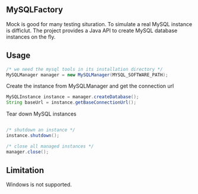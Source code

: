 ## MySQLFactory

Mock is good for many testing situration. To simulate a real MySQL instance is difficlut. The project provides a Java API to create MySQL database instances on the fly.

## Usage


```java
/* we need the mysql tools in its installation directory */
MySQLManager manager = new MySQLManager(MYSQL_SOFTWARE_PATH);
```

Create the instance from MySQLManager and get the connection url

```java
MySQLInstance instance = manager.createDatabase();
String baseUrl = instance.getBaseConnectionUrl();
```

Tear down MySQL instances

```java

/* shutdown an instance */
instance.shutdown();

/* close all managed instances */
manager.close();
```

## Limitation

Windows is not supported.
